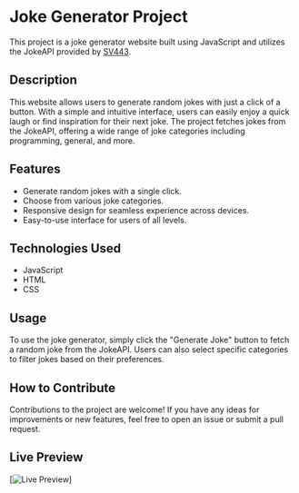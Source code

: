 # Joke Generator Project
This project is a joke generator website built using JavaScript and utilizes the JokeAPI provided by [SV443](https://sv443.net/jokeapi/v2/). 

## Description
This website allows users to generate random jokes with just a click of a button. With a simple and intuitive interface, users can easily enjoy a quick laugh or find inspiration for their next joke. The project fetches jokes from the JokeAPI, offering a wide range of joke categories including programming, general, and more.

## Features
- Generate random jokes with a single click.
- Choose from various joke categories.
- Responsive design for seamless experience across devices.
- Easy-to-use interface for users of all levels.

## Technologies Used
- JavaScript
- HTML
- CSS

## Usage
To use the joke generator, simply click the "Generate Joke" button to fetch a random joke from the JokeAPI. Users can also select specific categories to filter jokes based on their preferences.

## How to Contribute
Contributions to the project are welcome! If you have any ideas for improvements or new features, feel free to open an issue or submit a pull request.


## Live Preview
[![Live Preview](https://jihado-i.github.io/JokeGenerator/)]








